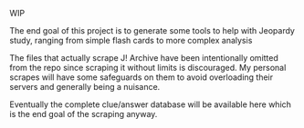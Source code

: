 WIP

The end goal of this project is to generate some tools to help with Jeopardy study, ranging from simple flash cards to more complex analysis

The files that actually scrape J! Archive have been intentionally omitted from the repo since scraping it without limits is discouraged.  My personal scrapes will have some safeguards on them to avoid overloading their servers and generally being a nuisance.

Eventually the complete clue/answer database will be available here which is the end goal of the scraping anyway.